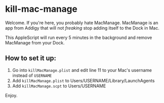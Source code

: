 # kill-mac-manage

Welcome. If you're here, you probably hate MacManage. MacManage is an app from Addigy that will not *freaking* stop adding itself to the Dock in Mac. 

This AppleScript will run every 5 minutes in the background and remove MacManage from your Dock.

## How to set it up:

1. Go into `killMacManage.plist` and edit line 11 to your Mac's username instead of `USERNAME`
2. Add `killMacManage.plist` to Users/USERNAME/Library/LaunchAgents
3. Add `killMacManage.scpt` to Users/USERNAME

Enjoy.
